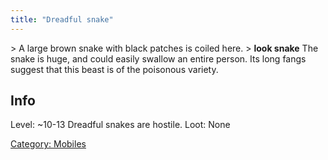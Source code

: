 ```yaml
---
title: "Dreadful snake"
---
```


\> A large brown snake with black patches is coiled here.
\> **look snake**
The snake is huge, and could easily swallow an entire person. Its long
fangs
suggest that this beast is of the poisonous variety.

## Info

Level: ~10-13
Dreadful snakes are hostile.
Loot: None

[Category: Mobiles](Category:_Mobiles "wikilink")
